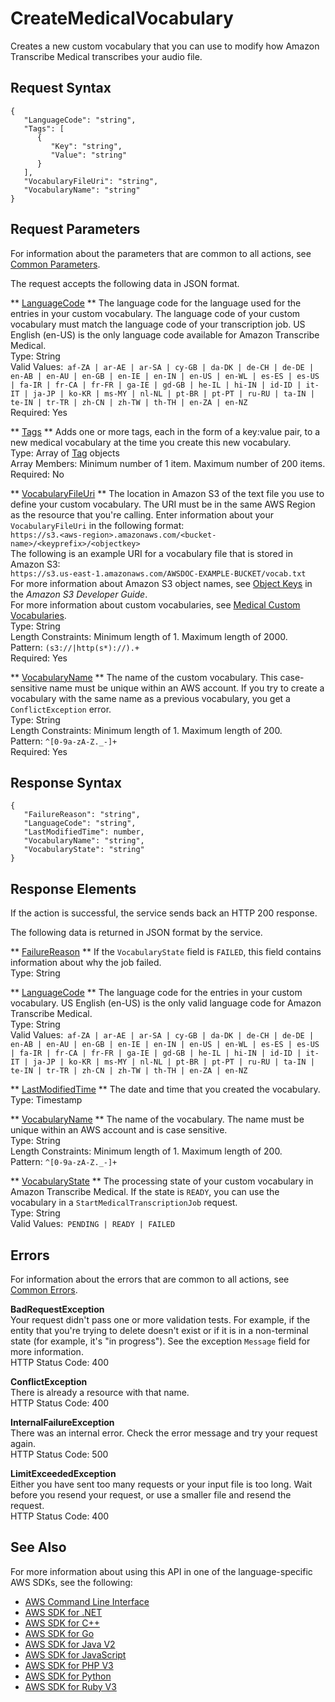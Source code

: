 # CreateMedicalVocabulary<a name="API_CreateMedicalVocabulary"></a>

Creates a new custom vocabulary that you can use to modify how Amazon Transcribe Medical transcribes your audio file\.

## Request Syntax<a name="API_CreateMedicalVocabulary_RequestSyntax"></a>

```
{
   "LanguageCode": "string",
   "Tags": [ 
      { 
         "Key": "string",
         "Value": "string"
      }
   ],
   "VocabularyFileUri": "string",
   "VocabularyName": "string"
}
```

## Request Parameters<a name="API_CreateMedicalVocabulary_RequestParameters"></a>

For information about the parameters that are common to all actions, see [Common Parameters](CommonParameters.md)\.

The request accepts the following data in JSON format\.

 ** [LanguageCode](#API_CreateMedicalVocabulary_RequestSyntax) **   <a name="transcribe-CreateMedicalVocabulary-request-LanguageCode"></a>
The language code for the language used for the entries in your custom vocabulary\. The language code of your custom vocabulary must match the language code of your transcription job\. US English \(en\-US\) is the only language code available for Amazon Transcribe Medical\.  
Type: String  
Valid Values:` af-ZA | ar-AE | ar-SA | cy-GB | da-DK | de-CH | de-DE | en-AB | en-AU | en-GB | en-IE | en-IN | en-US | en-WL | es-ES | es-US | fa-IR | fr-CA | fr-FR | ga-IE | gd-GB | he-IL | hi-IN | id-ID | it-IT | ja-JP | ko-KR | ms-MY | nl-NL | pt-BR | pt-PT | ru-RU | ta-IN | te-IN | tr-TR | zh-CN | zh-TW | th-TH | en-ZA | en-NZ`   
Required: Yes

 ** [Tags](#API_CreateMedicalVocabulary_RequestSyntax) **   <a name="transcribe-CreateMedicalVocabulary-request-Tags"></a>
Adds one or more tags, each in the form of a key:value pair, to a new medical vocabulary at the time you create this new vocabulary\.  
Type: Array of [Tag](API_Tag.md) objects  
Array Members: Minimum number of 1 item\. Maximum number of 200 items\.  
Required: No

 ** [VocabularyFileUri](#API_CreateMedicalVocabulary_RequestSyntax) **   <a name="transcribe-CreateMedicalVocabulary-request-VocabularyFileUri"></a>
The location in Amazon S3 of the text file you use to define your custom vocabulary\. The URI must be in the same AWS Region as the resource that you're calling\. Enter information about your `VocabularyFileUri` in the following format:  
 ` https://s3.<aws-region>.amazonaws.com/<bucket-name>/<keyprefix>/<objectkey> `   
The following is an example URI for a vocabulary file that is stored in Amazon S3:  
 `https://s3.us-east-1.amazonaws.com/AWSDOC-EXAMPLE-BUCKET/vocab.txt`   
For more information about Amazon S3 object names, see [Object Keys](https://docs.aws.amazon.com/AmazonS3/latest/dev/UsingMetadata.html#object-keys) in the *Amazon S3 Developer Guide*\.  
For more information about custom vocabularies, see [Medical Custom Vocabularies](https://docs.aws.amazon.com/transcribe/latest/dg/how-it-works.html#how-vocabulary-med)\.  
Type: String  
Length Constraints: Minimum length of 1\. Maximum length of 2000\.  
Pattern: `(s3://|http(s*)://).+`   
Required: Yes

 ** [VocabularyName](#API_CreateMedicalVocabulary_RequestSyntax) **   <a name="transcribe-CreateMedicalVocabulary-request-VocabularyName"></a>
The name of the custom vocabulary\. This case\-sensitive name must be unique within an AWS account\. If you try to create a vocabulary with the same name as a previous vocabulary, you get a `ConflictException` error\.  
Type: String  
Length Constraints: Minimum length of 1\. Maximum length of 200\.  
Pattern: `^[0-9a-zA-Z._-]+`   
Required: Yes

## Response Syntax<a name="API_CreateMedicalVocabulary_ResponseSyntax"></a>

```
{
   "FailureReason": "string",
   "LanguageCode": "string",
   "LastModifiedTime": number,
   "VocabularyName": "string",
   "VocabularyState": "string"
}
```

## Response Elements<a name="API_CreateMedicalVocabulary_ResponseElements"></a>

If the action is successful, the service sends back an HTTP 200 response\.

The following data is returned in JSON format by the service\.

 ** [FailureReason](#API_CreateMedicalVocabulary_ResponseSyntax) **   <a name="transcribe-CreateMedicalVocabulary-response-FailureReason"></a>
If the `VocabularyState` field is `FAILED`, this field contains information about why the job failed\.  
Type: String

 ** [LanguageCode](#API_CreateMedicalVocabulary_ResponseSyntax) **   <a name="transcribe-CreateMedicalVocabulary-response-LanguageCode"></a>
The language code for the entries in your custom vocabulary\. US English \(en\-US\) is the only valid language code for Amazon Transcribe Medical\.  
Type: String  
Valid Values:` af-ZA | ar-AE | ar-SA | cy-GB | da-DK | de-CH | de-DE | en-AB | en-AU | en-GB | en-IE | en-IN | en-US | en-WL | es-ES | es-US | fa-IR | fr-CA | fr-FR | ga-IE | gd-GB | he-IL | hi-IN | id-ID | it-IT | ja-JP | ko-KR | ms-MY | nl-NL | pt-BR | pt-PT | ru-RU | ta-IN | te-IN | tr-TR | zh-CN | zh-TW | th-TH | en-ZA | en-NZ` 

 ** [LastModifiedTime](#API_CreateMedicalVocabulary_ResponseSyntax) **   <a name="transcribe-CreateMedicalVocabulary-response-LastModifiedTime"></a>
The date and time that you created the vocabulary\.  
Type: Timestamp

 ** [VocabularyName](#API_CreateMedicalVocabulary_ResponseSyntax) **   <a name="transcribe-CreateMedicalVocabulary-response-VocabularyName"></a>
The name of the vocabulary\. The name must be unique within an AWS account and is case sensitive\.  
Type: String  
Length Constraints: Minimum length of 1\. Maximum length of 200\.  
Pattern: `^[0-9a-zA-Z._-]+` 

 ** [VocabularyState](#API_CreateMedicalVocabulary_ResponseSyntax) **   <a name="transcribe-CreateMedicalVocabulary-response-VocabularyState"></a>
The processing state of your custom vocabulary in Amazon Transcribe Medical\. If the state is `READY`, you can use the vocabulary in a `StartMedicalTranscriptionJob` request\.  
Type: String  
Valid Values:` PENDING | READY | FAILED` 

## Errors<a name="API_CreateMedicalVocabulary_Errors"></a>

For information about the errors that are common to all actions, see [Common Errors](CommonErrors.md)\.

 **BadRequestException**   
Your request didn't pass one or more validation tests\. For example, if the entity that you're trying to delete doesn't exist or if it is in a non\-terminal state \(for example, it's "in progress"\)\. See the exception `Message` field for more information\.  
HTTP Status Code: 400

 **ConflictException**   
There is already a resource with that name\.  
HTTP Status Code: 400

 **InternalFailureException**   
There was an internal error\. Check the error message and try your request again\.  
HTTP Status Code: 500

 **LimitExceededException**   
Either you have sent too many requests or your input file is too long\. Wait before you resend your request, or use a smaller file and resend the request\.  
HTTP Status Code: 400

## See Also<a name="API_CreateMedicalVocabulary_SeeAlso"></a>

For more information about using this API in one of the language\-specific AWS SDKs, see the following:
+  [ AWS Command Line Interface](https://docs.aws.amazon.com/goto/aws-cli/transcribe-2017-10-26/CreateMedicalVocabulary) 
+  [ AWS SDK for \.NET](https://docs.aws.amazon.com/goto/DotNetSDKV3/transcribe-2017-10-26/CreateMedicalVocabulary) 
+  [ AWS SDK for C\+\+](https://docs.aws.amazon.com/goto/SdkForCpp/transcribe-2017-10-26/CreateMedicalVocabulary) 
+  [ AWS SDK for Go](https://docs.aws.amazon.com/goto/SdkForGoV1/transcribe-2017-10-26/CreateMedicalVocabulary) 
+  [ AWS SDK for Java V2](https://docs.aws.amazon.com/goto/SdkForJavaV2/transcribe-2017-10-26/CreateMedicalVocabulary) 
+  [ AWS SDK for JavaScript](https://docs.aws.amazon.com/goto/AWSJavaScriptSDK/transcribe-2017-10-26/CreateMedicalVocabulary) 
+  [ AWS SDK for PHP V3](https://docs.aws.amazon.com/goto/SdkForPHPV3/transcribe-2017-10-26/CreateMedicalVocabulary) 
+  [ AWS SDK for Python](https://docs.aws.amazon.com/goto/boto3/transcribe-2017-10-26/CreateMedicalVocabulary) 
+  [ AWS SDK for Ruby V3](https://docs.aws.amazon.com/goto/SdkForRubyV3/transcribe-2017-10-26/CreateMedicalVocabulary) 